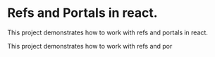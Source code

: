# Refs and Portals in react.
This project demonstrates how to work with refs and portals in react.

This project demonstrates how to work with refs and por